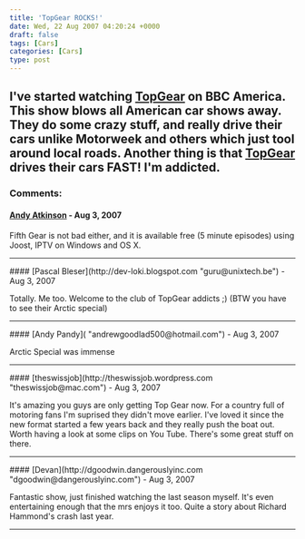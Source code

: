 ```yaml
---
title: 'TopGear ROCKS!'
date: Wed, 22 Aug 2007 04:20:24 +0000
draft: false
tags: [Cars]
categories: [Cars]
type: post
---
```


I've started watching [TopGear](http://www.bbc.co.uk/topgear/index.shtml?survey=no&url=www.bbc.co.uk/topgear/index.shtml&site=topgear&js=no) on BBC America. This show blows all American car shows away. They do some crazy stuff, and really **drive** their cars unlike Motorweek and others which just tool around local roads. Another thing is that [TopGear](http://www.bbc.co.uk/topgear/index.shtml?survey=no&url=www.bbc.co.uk/topgear/index.shtml&site=topgear&js=no) drives their cars FAST! I'm addicted.
---
### Comments:
#### [Andy Atkinson](http://anatkinson.com/ "andyatkinson@gmail.com") - <time datetime="2007-08-22 15:12:47">Aug 3, 2007</time>

Fifth Gear is not bad either, and it is available free (5 minute episodes) using Joost, IPTV on Windows and OS X.
<hr />
#### [Pascal Bleser](http://dev-loki.blogspot.com "guru@unixtech.be") - <time datetime="2007-08-22 02:55:29">Aug 3, 2007</time>

Totally. Me too. Welcome to the club of TopGear addicts ;) (BTW you have to see their Arctic special)
<hr />
#### [Andy Pandy]( "andrewgoodlad500@hotmail.com") - <time datetime="2007-08-22 04:06:02">Aug 3, 2007</time>

Arctic Special was immense
<hr />
#### [theswissjob](http://theswissjob.wordpress.com "theswissjob@mac.com") - <time datetime="2007-08-22 04:48:40">Aug 3, 2007</time>

It's amazing you guys are only getting Top Gear now. For a country full of motoring fans I'm suprised they didn't move earlier. I've loved it since the new format started a few years back and they really push the boat out. Worth having a look at some clips on You Tube. There's some great stuff on there.
<hr />
#### [Devan](http://dgoodwin.dangerouslyinc.com "dgoodwin@dangerouslyinc.com") - <time datetime="2007-08-22 07:45:46">Aug 3, 2007</time>

Fantastic show, just finished watching the last season myself. It's even entertaining enough that the mrs enjoys it too. Quite a story about Richard Hammond's crash last year.
<hr />
